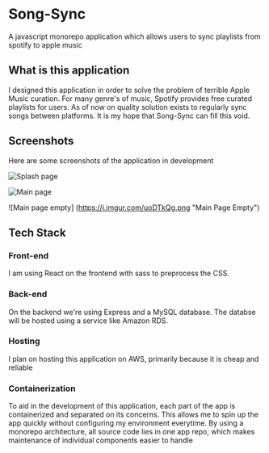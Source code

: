 # Song-Sync
A javascript monorepo application which allows users to sync playlists from spotify to apple music

## What is this application
I designed this application in order to solve the problem of terrible Apple Music curation. For many genre's of music, Spotify provides free curated playlists for users. As of now on quality solution exists to regularly sync songs between platforms.
It is my hope that Song-Sync can fill this void.

## Screenshots
Here are some screenshots of the application in development

![Splash page](https://i.imgur.com/rMsFE5q.png "Splash Page")

![Main page](https://i.imgur.com/W0CC38g.png "Main Page")

![Main page empty] (https://i.imgur.com/uoDTkQg.png "Main Page Empty")

## Tech Stack

### Front-end
I am using React on the frontend with sass to preprocess the CSS.

### Back-end
On the backend we're using Express and a MySQL database. The databse will be hosted using a service like Amazon RDS.

### Hosting
I plan on hosting this application on AWS, primarily because it is cheap and reliable 

### Containerization
To aid in the development of this application, each part of the app is containerized and separated on its concerns. This allows me to spin up the app quickly without configuring my environment everytime.
By using a monorepo architecture, all source code lies in one app repo, which makes maintenance of individual components easier to handle
